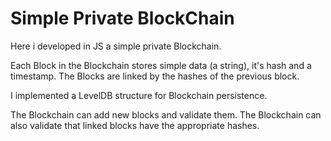 # Simple Private BlockChain

Here i developed in JS a simple private Blockchain.

Each Block in the Blockchain stores simple data (a string), it's hash and a timestamp.
The Blocks are linked by the hashes of the previous block.

I implemented a LevelDB structure for Blockchain persistence.

The Blockchain can add new blocks and validate them. The Blockchain can also validate that linked blocks have the appropriate hashes.
